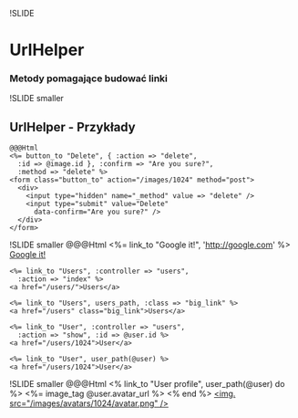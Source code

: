 !SLIDE
# UrlHelper #
### Metody pomagające budować linki ###

!SLIDE smaller
## UrlHelper - Przykłady ##
    @@@Html
    <%= button_to "Delete", { :action => "delete",
      :id => @image.id }, :confirm => "Are you sure?",
      :method => "delete" %>
    <form class="button_to" action="/images/1024" method="post">
      <div> 
        <input type="hidden" name="_method" value => "delete" />
        <input type="submit" value="Delete"
          data-confirm="Are you sure?" />
      </div>
    </form>

!SLIDE smaller
    @@@Html
    <%= link_to "Google it!", 'http://google.com' %>
    <a href="http://google.com">Google it!</a>

    <%= link_to "Users", :controller => "users",
      :action => "index" %>
    <a href="/users/">Users</a>

    <%= link_to "Users", users_path, :class => "big_link" %>
    <a href="/users" class="big_link">Users</a>

    <%= link_to "User", :controller => "users",
      :action => "show", :id => @user.id %>
    <a href="/users/1024">User</a>

    <%= link_to "User", user_path(@user) %>
    <a href="/users/1024">User</a>

!SLIDE smaller
    @@@Html
    <% link_to "User profile", user_path(@user) do %>
      <%= image_tag @user.avatar_url %>
    <% end %>
    <a href="/users/1024">
      <img. src="/images/avatars/1024/avatar.png" />
    </a>